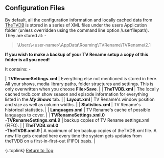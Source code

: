 <!-- START CONFIGURATION FILES --------------- -->
## Configuration Files

By default, all the configuration information and locally cached data from [TheTVDB](http://thetvdb.com "Visit TheTVDB.com") is stored in a series of XML files under the users Application folder (unless overridden using the command line option <span class="cli">/userfilepath</span>).  They are stored at: -

> \\Users\\\<user-name\>\\AppData\\Roaming\\TVRename\\TVRename\\2.1

**If you wish to make a backup of your TV&nbsp;Rename setup a copy of this folder is all you need!**

It contains: -

| **TVRenameSettings.xml** | Everything else not mentioned is stored in here. All your shows, media library paths, folder structures and settings. This is only overwritten when you choose **File>Save**. |
| **TheTVDB.xml** | The locally cached tvdb.com show season and episode information for everything listed in the _**My Shows**_ tab. |
| **Layout.xml** | TV&nbsp;Rename's window position and size as well as column widths. |
| **Statistics.xml** | TV&nbsp;Rename's historical statistics. |
| **Languages.xml** | TV&nbsp;Rename's cache of possible languages to cover. |
| **TVRenameSettings.xml.0&emsp;<br />-TVRenameSettings.xml.9** | backup copies of TV Rename settings.xml (FIFO). |
| **TheTVDB.xml.0<br />-TheTVDB.xml.9** | A maximum of ten backup copies of theTVDB.xml file. A new file gets created here every time the system gets updates from theTVDB on a first-in-first-out (FIFO) basis. |

{:.toplink}
[Return to Top]()
<!-- END  CONFIGURATION FILES ---------------- -->
